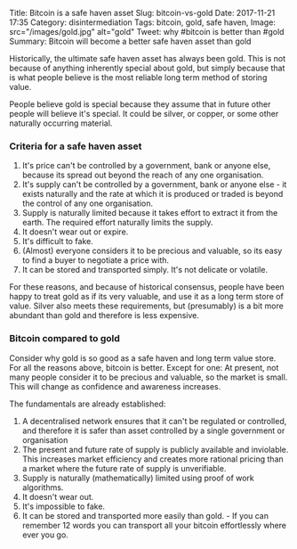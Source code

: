 Title: Bitcoin is a safe haven asset
Slug: bitcoin-vs-gold
Date: 2017-11-21 17:35
Category: disintermediation
Tags: bitcoin, gold, safe haven, 
Image: src="/images/gold.jpg" alt="gold"
Tweet: why #bitcoin is better than #gold
Summary: Bitcoin will become a better safe haven asset than gold

Historically, the ultimate safe haven asset has always been gold. This is not because of anything inherently special about gold, but simply because that is what people believe is the most reliable long term method of storing value. 

People believe gold is special because they assume that in future other people will believe it's special. It could be silver, or copper, or some other naturally occurring material.

### Criteria for a safe haven asset

1. It's price can't be controlled by a government, bank or anyone else, because its spread out beyond the reach of any one organisation. 
2. It's supply can't be controlled by a government, bank or anyone else - it exists naturally and the rate at which it is produced or traded is beyond the control of any one organisation. 
3. Supply is naturally limited because it takes effort to extract it from the earth. The required effort naturally limits the supply.
4. It doesn't wear out or expire.
5. It's difficult to fake.
6. (Almost) everyone considers it to be precious and valuable, so its easy to find a buyer to negotiate a price with.
7. It can be stored and transported simply. It's not delicate or volatile.

For these reasons, and because of historical consensus, people have been happy to treat gold as if its very valuable, and use it as a long term store of value. Silver also meets these requirements, but (presumably) is a bit more abundant than gold and therefore is less expensive.

### Bitcoin compared to gold

Consider why gold is so good as a safe haven and long term value store. For all the reasons above, bitcoin is better. Except for one: At present, not many people consider it to be precious and valuable, so the market is small. This will change as confidence and awareness increases.

The fundamentals are already established:

1. A decentralised network ensures that it can't be regulated or controlled, and therefore it is safer than asset controlled by a single government or organisation
2. The present and future rate of supply is publicly available and inviolable. This increases market efficiency and creates more rational pricing than a market where the future rate of supply is unverifiable.
3. Supply is naturally (mathematically) limited using proof of work algorithms. 
4. It doesn't wear out.
5. It's impossible to fake.
6. It can be stored and transported more easily than gold. - If you can remember 12 words you can transport all your bitcoin effortlessly where ever you go. 

